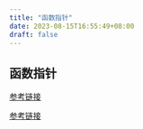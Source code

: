 ```yaml
---
title: "函数指针"
date: 2023-08-15T16:55:49+08:00
draft: false
---
```


## 函数指针
[参考链接](https://zhuanlan.zhihu.com/p/168627944)

[参考链接](https://www.runoob.com/w3cnote/cpp-func-pointer.html)
